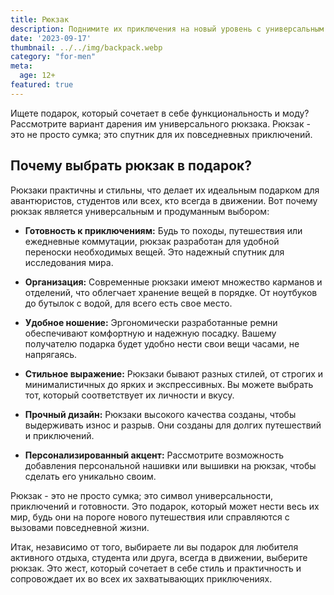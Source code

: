 ```yaml
---
title: Рюкзак
description: Поднимите их приключения на новый уровень с универсальным и стильным рюкзаком.
date: '2023-09-17'
thumbnail: ../../img/backpack.webp
category: "for-men"
meta:
  age: 12+
featured: true
---
```

Ищете подарок, который сочетает в себе функциональность и моду? Рассмотрите вариант дарения им универсального рюкзака. Рюкзак - это не просто сумка; это спутник для их повседневных приключений.

## Почему выбрать рюкзак в подарок?

Рюкзаки практичны и стильны, что делает их идеальным подарком для авантюристов, студентов или всех, кто всегда в движении. Вот почему рюкзак является универсальным и продуманным выбором:

- **Готовность к приключениям:** Будь то походы, путешествия или ежедневные коммутации, рюкзак разработан для удобной переноски необходимых вещей. Это надежный спутник для исследования мира.

- **Организация:** Современные рюкзаки имеют множество карманов и отделений, что облегчает хранение вещей в порядке. От ноутбуков до бутылок с водой, для всего есть свое место.

- **Удобное ношение:** Эргономически разработанные ремни обеспечивают комфортную и надежную посадку. Вашему получателю подарка будет удобно нести свои вещи часами, не напрягаясь.

- **Стильное выражение:** Рюкзаки бывают разных стилей, от строгих и минималистичных до ярких и экспрессивных. Вы можете выбрать тот, который соответствует их личности и вкусу.

- **Прочный дизайн:** Рюкзаки высокого качества созданы, чтобы выдерживать износ и разрыв. Они созданы для долгих путешествий и приключений.

- **Персонализированный акцент:** Рассмотрите возможность добавления персональной нашивки или вышивки на рюкзак, чтобы сделать его уникально своим.

Рюкзак - это не просто сумка; это символ универсальности, приключений и готовности. Это подарок, который может нести весь их мир, будь они на пороге нового путешествия или справляются с вызовами повседневной жизни.

Итак, независимо от того, выбираете ли вы подарок для любителя активного отдыха, студента или друга, всегда в движении, выберите рюкзак. Это жест, который сочетает в себе стиль и практичность и сопровождает их во всех их захватывающих приключениях.
